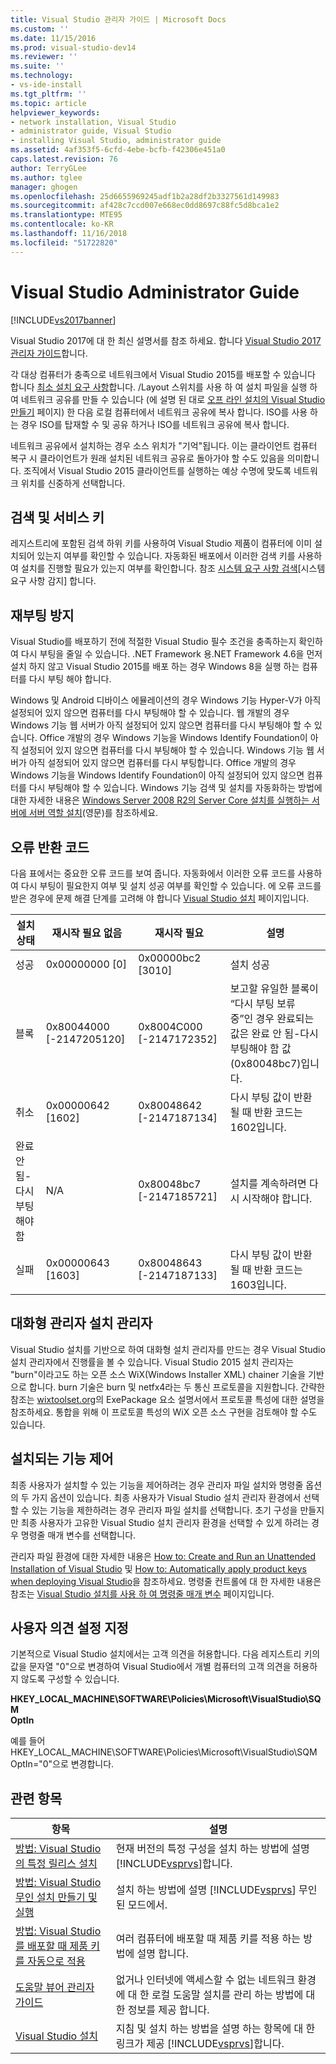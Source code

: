 ```yaml
---
title: Visual Studio 관리자 가이드 | Microsoft Docs
ms.custom: ''
ms.date: 11/15/2016
ms.prod: visual-studio-dev14
ms.reviewer: ''
ms.suite: ''
ms.technology:
- vs-ide-install
ms.tgt_pltfrm: ''
ms.topic: article
helpviewer_keywords:
- network installation, Visual Studio
- administrator guide, Visual Studio
- installing Visual Studio, administrator guide
ms.assetid: 4af353f5-6cfd-4ebe-bcfb-f42306e451a0
caps.latest.revision: 76
author: TerryGLee
ms.author: tglee
manager: ghogen
ms.openlocfilehash: 25d6655969245adf1b2a28df2b3327561d149983
ms.sourcegitcommit: af428c7ccd007e668ec0dd8697c88fc5d8bca1e2
ms.translationtype: MTE95
ms.contentlocale: ko-KR
ms.lasthandoff: 11/16/2018
ms.locfileid: "51722820"
---
```

# <a name="visual-studio-administrator-guide"></a>Visual Studio Administrator Guide
[!INCLUDE[vs2017banner](../includes/vs2017banner.md)]

Visual Studio 2017에 대 한 최신 설명서를 참조 하세요. 합니다 [Visual Studio 2017 관리자 가이드](/visualstudio/install/visual-studio-administrator-guide)합니다.

각 대상 컴퓨터가 충족으로 네트워크에서 Visual Studio 2015를 배포할 수 있습니다 합니다 [최소 설치 요구 사항](http://www.microsoft.com/visualstudio/eng/products/2013-editions)합니다. /Layout 스위치를 사용 하 여 설치 파일을 실행 하 여 네트워크 공유를 만들 수 있습니다 (에 설명 된 대로 [오프 라인 설치의 Visual Studio 만들기](../install/create-an-offline-installation-of-visual-studio.md) 페이지) 한 다음 로컬 컴퓨터에서 네트워크 공유에 복사 합니다. ISO를 사용 하는 경우 ISO를 탑재할 수 및 공유 하거나 ISO를 네트워크 공유에 복사 합니다.  
  
 네트워크 공유에서 설치하는 경우 소스 위치가 "기억"됩니다. 이는 클라이언트 컴퓨터 복구 시 클라이언트가 원래 설치된 네트워크 공유로 돌아가야 할 수도 있음을 의미합니다. 조직에서 Visual Studio 2015 클라이언트를 실행하는 예상 수명에 맞도록 네트워크 위치를 신중하게 선택합니다.  
  
## <a name="detection-and-servicing-keys"></a>검색 및 서비스 키  
 레지스트리에 포함된 검색 하위 키를 사용하여 Visual Studio 제품이 컴퓨터에 이미 설치되어 있는지 여부를 확인할 수 있습니다. 자동화된 배포에서 이러한 검색 키를 사용하여 설치를 진행할 필요가 있는지 여부를 확인합니다.  참조 [시스템 요구 사항 검색](../extensibility/internals/detecting-system-requirements.md)[시스템 요구 사항 감지] 합니다.  
  
## <a name="avoiding-reboots"></a>재부팅 방지  
 Visual Studio를 배포하기 전에 적절한 Visual Studio 필수 조건을 충족하는지 확인하여 다시 부팅을 줄일 수 있습니다. .NET Framework 용.NET Framework 4.6을 먼저 설치 하지 않고 Visual Studio 2015를 배포 하는 경우 Windows 8을 실행 하는 컴퓨터를 다시 부팅 해야 합니다.  
  
 Windows 및 Android 디바이스 에뮬레이션의 경우 Windows 기능 Hyper-V가 아직 설정되어 있지 않으면 컴퓨터를 다시 부팅해야 할 수 있습니다. 웹 개발의 경우 Windows 기능 웹 서버가 아직 설정되어 있지 않으면 컴퓨터를 다시 부팅해야 할 수 있습니다. Office 개발의 경우 Windows 기능을 Windows Identify Foundation이 아직 설정되어 있지 않으면 컴퓨터를 다시 부팅해야 할 수 있습니다. Windows 기능 웹 서버가 아직 설정되어 있지 않으면 컴퓨터를 다시 부팅합니다. Office 개발의 경우 Windows 기능을 Windows Identify Foundation이 아직 설정되어 있지 않으면 컴퓨터를 다시 부팅해야 할 수 있습니다. Windows 기능 검색 및 설치를 자동화하는 방법에 대한 자세한 내용은 [Windows Server 2008 R2의 Server Core 설치를 실행하는 서버에 서버 역할 설치](https://technet.microsoft.com/library/ee441260(v=ws.10).aspx)(영문)를 참조하세요.  
  
## <a name="error-return-codes"></a>오류 반환 코드  
 다음 표에서는 중요한 오류 코드를 보여 줍니다. 자동화에서 이러한 오류 코드를 사용하여 다시 부팅이 필요한지 여부 및 설치 성공 여부를 확인할 수 있습니다. 에 오류 코드를 받은 경우에 문제 해결 단계를 고려해 야 합니다 [Visual Studio 설치](../install/install-visual-studio-2015.md) 페이지입니다.  
  
|설치 상태|재시작 필요 없음|재시작 필요|설명|  
|------------------|--------------------------|----------------------|-----------------|  
|성공|0x00000000 [0]|0x00000bc2 [3010]|설치 성공|  
|블록|0x80044000 [-2147205120]|0x8004C000 [-2147172352]|보고할 유일한 블록이 “다시 부팅 보류 중”인 경우 완료되는 값은 완료 안 됨-다시 부팅해야 함 값(0x80048bc7)입니다.|  
|취소|0x00000642 [1602]|0x80048642 [-2147187134]|다시 부팅 값이 반환될 때 반환 코드는 1602입니다.|  
|완료 안 됨-다시 부팅해야 함|N/A|0x80048bc7 [-2147185721]|설치를 계속하려면 다시 시작해야 합니다.|  
|실패|0x00000643 [1603]|0x80048643 [-2147187133]|다시 부팅 값이 반환될 때 반환 코드는 1603입니다.|  
  
## <a name="interactive-administrator-installer"></a>대화형 관리자 설치 관리자  
 Visual Studio 설치를 기반으로 하여 대화형 설치 관리자를 만드는 경우 Visual Studio 설치 관리자에서 진행률을 볼 수 있습니다. Visual Studio 2015 설치 관리자는 "burn"이라고도 하는 오픈 소스 WiX(Windows Installer XML) chainer 기술을 기반으로 합니다. burn 기술은 burn 및 netfx4라는 두 통신 프로토콜을 지원합니다. 간략한 참조는 [wixtoolset.org](http://wixtoolset.org/)의 ExePackage 요소 설명서에서 프로토콜 특성에 대한 설명을 참조하세요. 통합을 위해 이 프로토콜 특성의 WiX 오픈 소스 구현을 검토해야 할 수도 있습니다.  
  
## <a name="controlling-what-is-installed"></a>설치되는 기능 제어  
 최종 사용자가 설치할 수 있는 기능을 제어하려는 경우 관리자 파일 설치와 명령줄 옵션의 두 가지 옵션이 있습니다. 최종 사용자가 Visual Studio 설치 관리자 환경에서 선택할 수 있는 기능을 제한하려는 경우 관리자 파일 설치를 선택합니다. 초기 구성을 만들지만 최종 사용자가 고유한 Visual Studio 설치 관리자 환경을 선택할 수 있게 하려는 경우 명령줄 매개 변수를 선택합니다.  
  
 관리자 파일 환경에 대한 자세한 내용은 [How to: Create and Run an Unattended Installation of Visual Studio](../install/how-to-create-and-run-an-unattended-installation-of-visual-studio.md) 및 [How to: Automatically apply product keys when deploying Visual Studio](../install/how-to-automatically-apply-product-keys-when-deploying-visual-studio.md)을 참조하세요.  명령줄 컨트롤에 대 한 자세한 내용은 참조는 [Visual Studio 설치를 사용 하 여 명령줄 매개 변수](../install/use-command-line-parameters-to-install-visual-studio.md) 페이지입니다.  
  
## <a name="specifying-customer-feedback-settings"></a>사용자 의견 설정 지정  
 기본적으로 Visual Studio 설치에서는 고객 의견을 허용합니다. 다음 레지스트리 키의 값을 문자열 "0"으로 변경하여 Visual Studio에서 개별 컴퓨터의 고객 의견을 허용하지 않도록 구성할 수 있습니다.  
  
 **HKEY_LOCAL_MACHINE\SOFTWARE\Policies\Microsoft\VisualStudio\SQM**  
**OptIn**  
  
 예를 들어 HKEY_LOCAL_MACHINE\SOFTWARE\Policies\Microsoft\VisualStudio\SQM OptIn="0"으로 변경합니다.  
  
## <a name="related-topics"></a>관련 항목  
  
|항목|설명|  
|-----------|-----------------|  
|[방법: Visual Studio의 특정 릴리스 설치](../install/how-to-install-a-specific-release-of-visual-studio.md)|현재 버전의 특정 구성을 설치 하는 방법에 설명 [!INCLUDE[vsprvs](../includes/vsprvs-md.md)]합니다.|  
|[방법: Visual Studio 무인 설치 만들기 및 실행](../install/how-to-create-and-run-an-unattended-installation-of-visual-studio.md)|설치 하는 방법에 설명 [!INCLUDE[vsprvs](../includes/vsprvs-md.md)] 무인된 모드에서.|  
|[방법: Visual Studio를 배포할 때 제품 키를 자동으로 적용](../install/how-to-automatically-apply-product-keys-when-deploying-visual-studio.md)|여러 컴퓨터에 배포할 때 제품 키를 적용 하는 방법에 설명 합니다.|  
|[도움말 뷰어 관리자 가이드](../ide/help-viewer-administrator-guide.md)|없거나 인터넷에 액세스할 수 없는 네트워크 환경에 대 한 로컬 도움말 설치를 관리 하는 방법에 대 한 정보를 제공 합니다.|  
|[Visual Studio 설치](../install/install-visual-studio-2015.md)|지침 및 설치 하는 방법을 설명 하는 항목에 대 한 링크가 제공 [!INCLUDE[vsprvs](../includes/vsprvs-md.md)]합니다.|